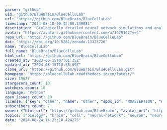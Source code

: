 ```yaml
---
parser: "github"
uid: "github/BlueBrain/BlueCelluLab"
url: "https://github.com/BlueBrain/BlueCelluLab"
timestamp: "2024-08-18 00:42:00.349081"
description: "Biologically detailed neural network simulations and analysis API"
avatar: "https://avatars.githubusercontent.com/u/1479142?v=4"
repo_url: "https://github.com/BlueBrain/BlueCelluLab"
doi: "https://doi.org/10.5281/zenodo.13325726"
name: "BlueCelluLab"
full_name: "BlueBrain/BlueCelluLab"
html_url: "https://github.com/BlueBrain/BlueCelluLab"
created_at: "2023-05-15T07:01:35Z"
updated_at: "2024-08-15T10:35:09Z"
clone_url: "https://github.com/BlueBrain/BlueCelluLab.git"
homepage: "https://bluecellulab.readthedocs.io/en/latest/"
size: 19627
stargazers_count: 10
watchers_count: 10
language: "Python"
open_issues_count: 19
license: {"key": "other", "name": "Other", "spdx_id": "NOASSERTION", "url": null, "node_id": "MDc6TGljZW5zZTA="}
subscribers_count: 7
owner: {"html_url": "https://github.com/BlueBrain", "avatar_url": "https://avatars.githubusercontent.com/u/1479142?v=4", "login": "BlueBrain", "type": "Organization"}
topics: ["biology", "brain", "cell", "neural-network", "neuron", "neuroscience", "python", "simulation", "circuit", "emodel", "api", "connection", "network"]
date: "2024-08-24 14:23:10.424275"
---
```

